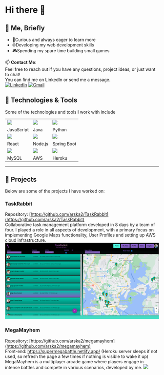 # Hi there 👋

## 🥜 Me, Briefly
- 🚀Curious and always eager to learn more
- 🌐Developing my web development skills
- 🎮Spending my spare time building small games

📫 **Contact Me**:  
Feel free to reach out if you have any questions, project ideas, or just want to chat!  
You can find me on LinkedIn or send me a message.   
[![LinkedIn](https://img.shields.io/badge/LinkedIn-blue?style=flat-square&logo=linkedin&labelColor=blue)](https://www.linkedin.com/in/aarni-seppanen/)
[![Gmail](https://img.shields.io/badge/Gmail-red?style=flat-square&logo=gmail&labelColor=white)](mailto:aarni.seppanen@gmail.com)




## 🔧 Technologies & Tools

<p>Some of the technologies and tools I work with include </p>


<table>
<tbody>
  <tr>
    <td><img src="https://img.icons8.com/color/48/000000/javascript--v1.png" height="50px"></td>
     <td><img src="https://img.icons8.com/color/48/000000/java-coffee-cup-logo--v1.png" height="50px"></td>
     <td><img src="https://img.icons8.com/color/48/000000/python.png" height="50px"></td>
  </tr>
  <tr>
    <td>JavaScript</td>
    <td>Java</td>
    <td>Python</td>
  </tr>
  
  <tr>
    <td><img src="https://img.icons8.com/color/48/000000/react-native.png" height="50px"></td>
     <td><img src="https://nodejs.org/static/images/logo-hexagon-card.png" height="50px"></td>
     <td><img src="https://spring.io/img/spring.svg" height="50px"></td>
  </tr>
  <tr>
    <td>React</td>
    <td>Node.js</td>
    <td>Spring Boot</td>
  </tr>
  
  <tr>
    <td><img src="https://img.icons8.com/color/48/000000/mysql-logo.png" height="50px"></td>
     <td><img src="https://img.icons8.com/color/48/000000/amazon-web-services.png" height="50px"></td>
     <td><img src="https://img.icons8.com/color/48/000000/heroku.png" height="50px"></td>
  </tr>
  <tr>
    <td>MySQL</td>
    <td>AWS</td>
    <td>Heroku</td>
  </tr>
</tbody>
</table>

---

## 🌟 Projects

Below are some of the projects I have worked on:

### TaskRabbit  
Repository: [https://github.com/arska2/TaskRabbit](https://github.com/arska2/TaskRabbit)  
Collaborative task management platform developed in 8 days by a team of four. I played a role in all aspects of development, with a primary focus on implementing Google Maps functionality, User Profiles and setting up AWS cloud infrastructure.
<img src="https://github.com/arska2/TaskRabbit/blob/main/images/taskrabbit_home.png" width="800"/>

### MegaMayhem
Repository: [https://github.com/arska2/megamayhem](https://github.com/arska2/megamayhem)  
Front-end: https://supermegabattle.netlify.app/ (Heroku server sleeps if not used, so refresh the page a few times if nothing is visible to wake it up)  
MegaMayhem is a multiplayer arcade game where players engage in intense battles and compete in various scenarios, developed by me.
<img src="https://github.com/arska2/megamayhem/blob/main/frontend/screenshot3.png" width="800"/>


